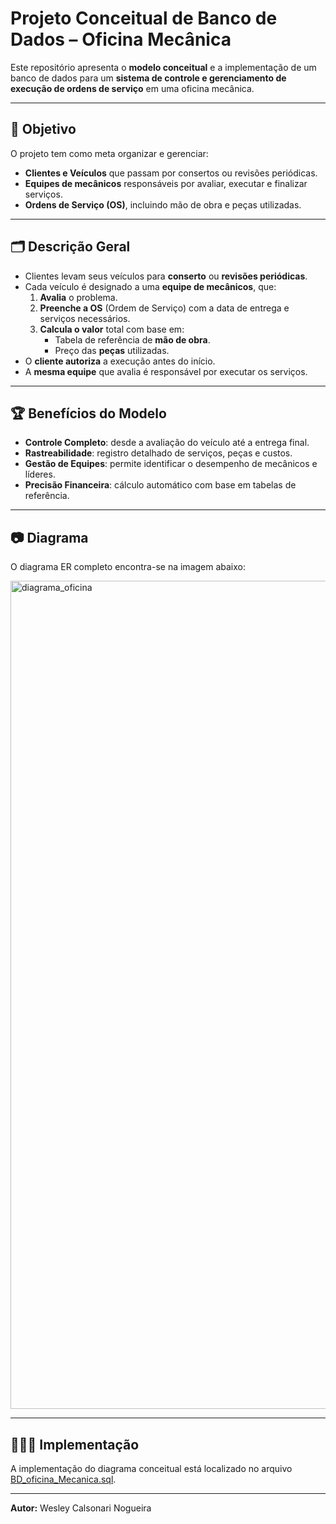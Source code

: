 # Projeto Conceitual de Banco de Dados – Oficina Mecânica

Este repositório apresenta o **modelo conceitual** e a implementação de um banco de dados para um **sistema de controle e gerenciamento de execução de ordens de serviço** em uma oficina mecânica.

---

## 📌 Objetivo
O projeto tem como meta organizar e gerenciar:
- **Clientes e Veículos** que passam por consertos ou revisões periódicas.
- **Equipes de mecânicos** responsáveis por avaliar, executar e finalizar serviços.
- **Ordens de Serviço (OS)**, incluindo mão de obra e peças utilizadas.

---

## 🗂️ Descrição Geral
- Clientes levam seus veículos para **conserto** ou **revisões periódicas**.  
- Cada veículo é designado a uma **equipe de mecânicos**, que:
  1. **Avalia** o problema.
  2. **Preenche a OS** (Ordem de Serviço) com a data de entrega e serviços necessários.
  3. **Calcula o valor** total com base em:
     - Tabela de referência de **mão de obra**.
     - Preço das **peças** utilizadas.
- O **cliente autoriza** a execução antes do início.
- A **mesma equipe** que avalia é responsável por executar os serviços.

---

## 🏆 Benefícios do Modelo
- **Controle Completo**: desde a avaliação do veículo até a entrega final.
- **Rastreabilidade**: registro detalhado de serviços, peças e custos.
- **Gestão de Equipes**: permite identificar o desempenho de mecânicos e líderes.
- **Precisão Financeira**: cálculo automático com base em tabelas de referência.

---

## 📷 Diagrama
O diagrama ER completo encontra-se na imagem abaixo:

<img width="1001" height="1325" alt="diagrama_oficina" src="https://github.com/user-attachments/assets/a45dcc2f-e800-498e-8b8c-0697f58a17af" />

---

## 👨🏻‍💻 Implementação

A implementação do diagrama conceitual está localizado no arquivo [BD_oficina_Mecanica.sql](https://github.com/WesleyCalsonari/Projeto_Conceitual_BD-Oficina_Mecanica/blob/main/BD_oficina_Mecanica.sql).

---

**Autor:** Wesley Calsonari Nogueira  
